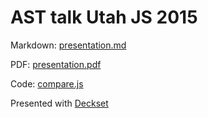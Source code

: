 # AST talk Utah JS 2015


Markdown: [presentation.md](https://github.com/xjamundx/asts-utahjs-2015/blob/master/presentation.md)

PDF: [presentation.pdf](https://github.com/xjamundx/asts-utahjs-2015/blob/master/presentation.pdf)

Code: [compare.js](https://github.com/xjamundx/asts-utahjs-2015/blob/master/code/compare.js)

Presented with [Deckset](http://www.decksetapp.com)
